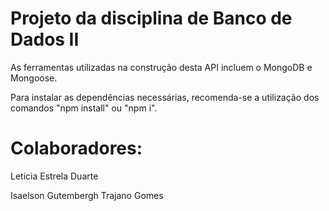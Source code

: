 # Projeto da disciplina de Banco de Dados II
As ferramentas utilizadas na construção desta API incluem o MongoDB e Mongoose. 

Para instalar as dependências necessárias, recomenda-se a utilização dos comandos "npm install" ou "npm i".

# Colaboradores:
Leticia Estrela Duarte

Isaelson Gutembergh Trajano Gomes
